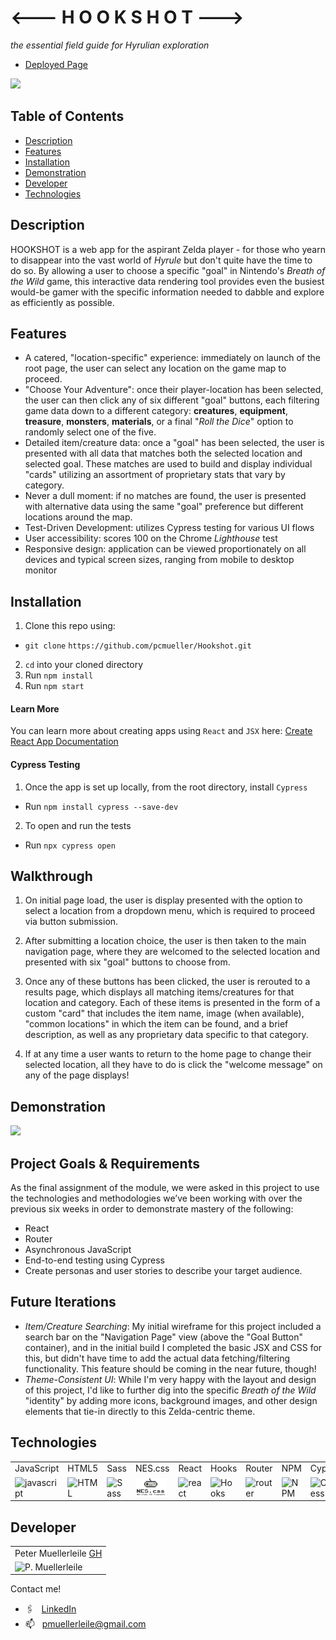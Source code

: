 # <--- H  O  O  K  S  H  O  T --->
*the essential field guide for Hyrulian exploration*
* [Deployed Page](https://hookshot-app.herokuapp.com)

![](https://media.giphy.com/media/FKmMmOrqljFxf0GlpQ/giphy.gif)

## Table of Contents
* [Description](#description)
* [Features](#features)
* [Installation](#installation)
* [Demonstration](#demonstration)
* [Developer](#developer)
* [Technologies](#technologies)

## Description

HOOKSHOT is a web app for the aspirant Zelda player - for those who yearn to disappear into the vast world of *Hyrule* but don't quite have the time to do so.  By allowing a user to choose a specific "goal" in Nintendo's *Breath of the Wild* game, this interactive data rendering tool provides even the busiest would-be gamer with the specific information needed to dabble and explore as efficiently as possible.    

## Features

* A catered, "location-specific" experience: immediately on launch of the root page, the user can select any location on the game map to proceed.
* "Choose Your Adventure": once their player-location has been selected, the user can then click any of six different "goal" buttons, each filtering game data down to a different category: **creatures**, **equipment**, **treasure**, **monsters**, **materials**, or a final "*Roll the Dice*" option to randomly select one of the five.
* Detailed item/creature data: once a "goal" has been selected, the user is presented with all data that matches both the selected location and selected goal. These matches are used to build and display individual "cards" utilizing an assortment of proprietary stats that vary by category.
* Never a dull moment: if no matches are found, the user is presented with alternative data using the same "goal" preference but different locations around the map.
* Test-Driven Development:  utilizes Cypress testing for various UI flows
* User accessibility: scores 100 on the Chrome _Lighthouse_ test
* Responsive design: application can be viewed proportionately on all devices and typical screen sizes, ranging from mobile to desktop monitor

## Installation

1. Clone this repo using:
  * `git clone`  `https://github.com/pcmueller/Hookshot.git`
2. `cd` into your cloned directory
3. Run `npm install`
4. Run `npm start`

#### Learn More

You can learn more about creating apps using `React` and `JSX` here: [Create React App Documentation](https://create-react-app.dev/docs/getting-started/)

#### Cypress Testing

1. Once the app is set up locally, from the root directory, install `Cypress`
  * Run `npm install cypress --save-dev`
2. To open and run the tests
  * Run `npx cypress open`

## Walkthrough

1. On initial page load, the user is display presented with the option to select a location from a dropdown menu, which is required to proceed via button submission.

2. After submitting a location choice, the user is then taken to the main navigation page, where they are welcomed to the selected location and presented with six "goal" buttons to choose from. 

3. Once any of these buttons has been clicked, the user is rerouted to a results page, which displays all matching items/creatures for that location and category.  Each of these items is presented in the form of a custom "card" that includes the item name, image (when available), "common locations" in which the item can be found, and a brief description, as well as any proprietary data specific to that category.  

4. If at any time a user wants to return to the home page to change their selected location, all they have to do is click the "welcome message" on any of the page displays!

## Demonstration

![](https://media.giphy.com/media/saXyE2XxvF8MHUOZCN/giphy.gif)

## Project Goals & Requirements

As the final assignment of the module, we were asked in this project to use the technologies and methodologies we’ve been working with over the previous six weeks in order to demonstrate mastery of the following:
- React
- Router
- Asynchronous JavaScript
- End-to-end testing using Cypress
- Create personas and user stories to describe your target audience.

## Future Iterations
* _Item/Creature Searching_: My initial wireframe for this project included a search bar on the "Navigation Page" view (above the "Goal Button" container), and in the initial build I completed the basic JSX and CSS for this, but didn't have time to add the actual  data fetching/filtering functionality.  This feature should be coming in the near future, though!
* _Theme-Consistent UI_: While I'm very happy with the layout and design of this project, I'd like to further dig into the specific _Breath of the Wild_ "identity" by adding more icons, background images, and other design elements that tie-in directly to this Zelda-centric theme.

## Technologies

<table>
    <tr>
        <td>JavaScript</td>
        <td>HTML5</td>
        <td>Sass</td>
        <td>NES.css</td>
        <td>React</td>
        <td>Hooks</td>
        <td>Router</td>
        <td>NPM</td>
        <td>Cypress</td>
    </tr>
    <tr>
        <td><img src="https://github.com/tkswann2/tech-logos/blob/master/jslogo.png" alt="javascript" width="50" height="auto" /></td>
        <td><img src="https://github.com/tkswann2/tech-logos/blob/master/html5.png" alt="HTML" width="50" height="auto" /></td>
        <td><img src="https://github.com/tkswann2/tech-logos/blob/master/sass.png" alt="Sass" width="50" height="auto" /></td>
        <td><img src="./src/assets/images/nes-css-logo.png" alt="NES.css" width="50" height="auto" /></td>
        <td><img src="https://github.com/tkswann2/tech-logos/blob/master/react.png" alt="react" width="50" height="auto" /></td>
        <td><img src="https://raw.githubusercontent.com/alDuncanson/react-hooks-snippets/master/icon.png" alt="Hooks" width="50" height="auto" /></td>
        <td><img src="https://user-images.githubusercontent.com/73092355/119361186-9d808b80-bc68-11eb-97ee-05bde2700716.png" alt="router" width="50" height="auto" /></td>
        <td><img src="https://github.com/tkswann2/tech-logos/blob/master/npm.png" alt="NPM" width="50" height="auto" /></td>
        <td><img src="https://user-images.githubusercontent.com/73092355/119361263-b5f0a600-bc68-11eb-9f41-8e10aa013e7a.png" alt="Cypress" width="50" height="auto" /></td>
    </tr>
</table>


## Developer

<table>
    <tr>
        <td> Peter Muellerleile <a href="https://github.com/pcmueller">GH</td>
    </tr>
    </tr>
        <td><img src="https://avatars.githubusercontent.com/u/51062974?v=4" alt="P. Muellerleile" width="125" height="auto" /></td>
    </tr>
</table>

Contact me!
* 🖇 &nbsp; [LinkedIn](http://www.linkedin.com/in/pcmueller)
* 📫 &nbsp; pmuellerleile@gmail.com
